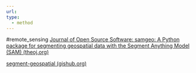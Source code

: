 ```yaml
---
url: 
type:
  - method
---
```

#remote_sensing 
[Journal of Open Source Software: samgeo: A Python package for segmenting geospatial data with the Segment Anything Model (SAM) (theoj.org)](https://joss.theoj.org/papers/10.21105/joss.05663)

[segment-geospatial (gishub.org)](https://samgeo.gishub.org/)